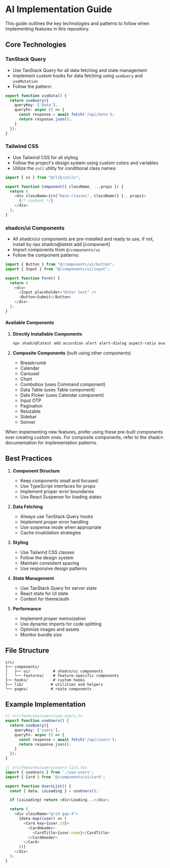 # AI Implementation Guide

This guide outlines the key technologies and patterns to follow when implementing features in this repository.

## Core Technologies

### TanStack Query
- Use TanStack Query for all data fetching and state management
- Implement custom hooks for data fetching using `useQuery` and `useMutation`
- Follow the pattern:
```typescript
export function useData() {
  return useQuery({
    queryKey: ['data'],
    queryFn: async () => {
      const response = await fetch('/api/data');
      return response.json();
    }
  });
}
```

### Tailwind CSS
- Use Tailwind CSS for all styling
- Follow the project's design system using custom colors and variables
- Utilize the `cn()` utility for conditional class names:
```typescript
import { cn } from "@/lib/utils";

export function Component({ className, ...props }) {
  return (
    <div className={cn("base-classes", className)} {...props}>
      {/* content */}
    </div>
  );
}
```

### shadcn/ui Components
- All shadcn/ui components are pre-installed and ready to use, if not, install by npx shadcn@latest add [component]
- Import components from `@/components/ui`
- Follow the component patterns:
```typescript
import { Button } from "@/components/ui/button";
import { Input } from "@/components/ui/input";

export function Form() {
  return (
    <div>
      <Input placeholder="Enter text" />
      <Button>Submit</Button>
    </div>
  );
}
```

#### Available Components
1. **Directly Installable Components**
   ```bash
   npx shadcn@latest add accordion alert alert-dialog aspect-ratio avatar badge button card checkbox collapsible command context-menu dialog drawer dropdown-menu form hover-card input label menubar navigation-menu popover progress radio-group scroll-area select separator sheet skeleton slider switch table tabs textarea toast toggle toggle-group tooltip
   ```

2. **Composite Components** (built using other components)
   - Breadcrumb
   - Calendar
   - Carousel
   - Chart
   - Combobox (uses Command component)
   - Data Table (uses Table component)
   - Date Picker (uses Calendar component)
   - Input OTP
   - Pagination
   - Resizable
   - Sidebar
   - Sonner

When implementing new features, prefer using these pre-built components over creating custom ones. For composite components, refer to the shadcn documentation for implementation patterns.

## Best Practices

1. **Component Structure**
   - Keep components small and focused
   - Use TypeScript interfaces for props
   - Implement proper error boundaries
   - Use React.Suspense for loading states

2. **Data Fetching**
   - Always use TanStack Query hooks
   - Implement proper error handling
   - Use suspense mode when appropriate
   - Cache invalidation strategies

3. **Styling**
   - Use Tailwind CSS classes
   - Follow the design system
   - Maintain consistent spacing
   - Use responsive design patterns

4. **State Management**
   - Use TanStack Query for server state
   - React state for UI state
   - Context for theme/auth

5. **Performance**
   - Implement proper memoization
   - Use dynamic imports for code splitting
   - Optimize images and assets
   - Monitor bundle size

## File Structure
```
src/
├── components/
│   ├── ui/          # shadcn/ui components
│   └── features/    # feature-specific components
├── hooks/           # custom hooks
├── lib/            # utilities and helpers
└── pages/          # route components
```

## Example Implementation

```typescript
// src/features/users/use-users.ts
export function useUsers() {
  return useQuery({
    queryKey: ['users'],
    queryFn: async () => {
      const response = await fetch('/api/users');
      return response.json();
    }
  });
}

// src/features/users/users-list.tsx
import { useUsers } from './use-users';
import { Card } from '@/components/ui/card';

export function UsersList() {
  const { data, isLoading } = useUsers();

  if (isLoading) return <div>Loading...</div>;

  return (
    <div className="grid gap-4">
      {data.map((user) => (
        <Card key={user.id}>
          <CardHeader>
            <CardTitle>{user.name}</CardTitle>
          </CardHeader>
        </Card>
      ))}
    </div>
  );
}
```